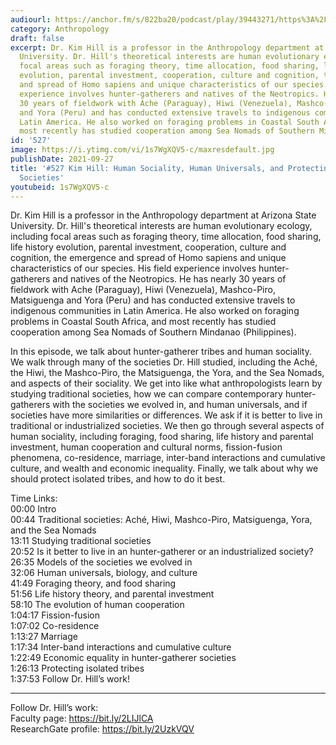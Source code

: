 ```yaml
---
audiourl: https://anchor.fm/s/822ba20/podcast/play/39443271/https%3A%2F%2Fd3ctxlq1ktw2nl.cloudfront.net%2Fstaging%2F2021-7-27%2F1e7a604a-a13c-b948-dffb-e1617eb4577d.m4a
category: Anthropology
draft: false
excerpt: Dr. Kim Hill is a professor in the Anthropology department at Arizona State
  University. Dr. Hill's theoretical interests are human evolutionary ecology, including
  focal areas such as foraging theory, time allocation, food sharing, life history
  evolution, parental investment, cooperation, culture and cognition, the emergence
  and spread of Homo sapiens and unique characteristics of our species. His field
  experience involves hunter-gatherers and natives of the Neotropics. He has nearly
  30 years of fieldwork with Ache (Paraguay), Hiwi (Venezuela), Mashco-Piro, Matsiguenga
  and Yora (Peru) and has conducted extensive travels to indigenous communities in
  Latin America. He also worked on foraging problems in Coastal South Africa, and
  most recently has studied cooperation among Sea Nomads of Southern Mindanao (Philippines).
id: '527'
image: https://i.ytimg.com/vi/1s7WgXQV5-c/maxresdefault.jpg
publishDate: 2021-09-27
title: '#527 Kim Hill: Human Sociality, Human Universals, and Protecting Isolated
  Societies'
youtubeid: 1s7WgXQV5-c
---
```

<div class="timelinks">

Dr. Kim Hill is a professor in the Anthropology department at Arizona State University. Dr. Hill's theoretical interests are human evolutionary ecology, including focal areas such as foraging theory, time allocation, food sharing, life history evolution, parental investment, cooperation, culture and cognition, the emergence and spread of Homo sapiens and unique characteristics of our species. His field experience involves hunter-gatherers and natives of the Neotropics. He has nearly 30 years of fieldwork with Ache (Paraguay), Hiwi (Venezuela), Mashco-Piro, Matsiguenga and Yora (Peru) and has conducted extensive travels to indigenous communities in Latin America. He also worked on foraging problems in Coastal South Africa, and most recently has studied cooperation among Sea Nomads of Southern Mindanao (Philippines).

In this episode, we talk about hunter-gatherer tribes and human sociality. We walk through many of the societies Dr. Hill studied, including the Aché, the Hiwi, the Mashco-Piro, the Matsiguenga, the Yora, and the Sea Nomads, and aspects of their sociality. We get into like what anthropologists learn by studying traditional societies, how we can compare contemporary hunter-gatherers with the societies we evolved in, and human universals, and if societies have more similarities or differences. We ask if it is better to live in traditional or industrialized societies. We then go through several aspects of human sociality, including foraging, food sharing, life history and parental investment, human cooperation and cultural norms, fission-fusion phenomena, co-residence, marriage, inter-band interactions and cumulative culture, and wealth and economic inequality. Finally, we talk about why we should protect isolated tribes, and how to do it best.

Time Links:  
<time>00:00</time> Intro  
<time>00:44</time> Traditional societies: Aché, Hiwi, Mashco-Piro, Matsiguenga, Yora, and the Sea Nomads  
<time>13:11</time> Studying traditional societies  
<time>20:52</time> Is it better to live in an hunter-gatherer or an industrialized society?  
<time>26:35</time> Models of the societies we evolved in  
<time>32:06</time> Human universals, biology, and culture  
<time>41:49</time> Foraging theory, and food sharing  
<time>51:56</time> Life history theory, and parental investment  
<time>58:10</time> The evolution of human cooperation  
<time>1:04:17</time> Fission-fusion  
<time>1:07:02</time> Co-residence  
<time>1:13:27</time> Marriage  
<time>1:17:34</time> Inter-band interactions and cumulative culture  
<time>1:22:49</time> Economic equality in hunter-gatherer societies  
<time>1:26:13</time> Protecting isolated tribes  
<time>1:37:53</time> Follow Dr. Hill’s work!

---

Follow Dr. Hill’s work:  
Faculty page: https://bit.ly/2LIJlCA  
ResearchGate profile: https://bit.ly/2UzkVQV
</div>

